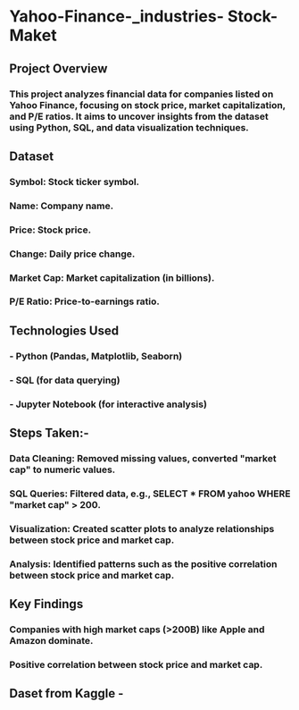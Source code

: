# Yahoo-Finance-_industries- Stock-Maket

## Project Overview
### This project analyzes financial data for companies listed on Yahoo Finance, focusing on stock price, market capitalization, and P/E ratios. It aims to uncover insights from the dataset using Python, SQL, and data visualization techniques.

## Dataset
### Symbol: Stock ticker symbol.
### Name: Company name.
### Price: Stock price.
### Change: Daily price change.
### Market Cap: Market capitalization (in billions).
### P/E Ratio: Price-to-earnings ratio.

## Technologies Used
###  - Python (Pandas, Matplotlib, Seaborn)
###  - SQL (for data querying)
###  - Jupyter Notebook (for interactive analysis)


## Steps Taken:-
###  Data Cleaning: Removed missing values, converted "market cap" to numeric values.
###  SQL Queries: Filtered data, e.g., SELECT * FROM yahoo WHERE "market cap" > 200.
###  Visualization: Created scatter plots to analyze relationships between stock price and market cap.
###  Analysis: Identified patterns such as the positive correlation between stock price and market cap.

## Key Findings
###  Companies with high market caps (>200B) like Apple and Amazon dominate.
###  Positive correlation between stock price and market cap.


## Daset from Kaggle - 
